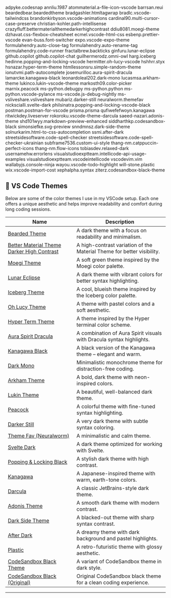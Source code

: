 adpyke.codesnap
annliu.1987
atommaterial.a-file-icon-vscode
barrsan.reui
beardedbear.beardedtheme
bradgashler.htmltagwrap
bradlc.vscode-tailwindcss
brandonkirbyson.vscode-animations
cardinal90.multi-cursor-case-preserve
christian-kohler.path-intellisense
crazyfluff.bettermaterialthemedarkerhighcontrast
ddiu8081.moegi-theme
dzhavat.css-flexbox-cheatsheet
ecmel.vscode-html-css
esbenp.prettier-vscode
evan-buss.font-switcher
expo.vscode-expo-theme
formulahendry.auto-close-tag
formulahendry.auto-rename-tag
formulahendry.code-runner
fractalbrew.backticks
ginfuru.lunar-eclipse
github.copilot
github.copilot-chat
guilhermerodz.omni-owl
harg.iceberg
hedinne.popping-and-locking-vscode
hermitter.oh-lucy-vscode
hshhrr.styx
hsnazar.hyper-term-theme
htmllessonsru.simple-random-theme
ionutvmi.path-autocomplete
josemurilloc.aura-spirit-dracula
lamarcke.kanagawa-black
leonardoleal202.dark-mono
lucasmsa.arkham-theme
lukinco.lukin-vscode-theme
markosth09.color-picker
marnix.peacock
ms-python.debugpy
ms-python.python
ms-python.vscode-pylance
ms-vscode.js-debug-nightly
ms-vsliveshare.vsliveshare
mubariz.darker-still
neuralworm.themefav
nickscialli.svelte-dark
philsinatra.popping-and-locking-vscode-black
postman.postman-for-vscode
prisma.prisma
qufiwefefwoyn.kanagawa
ritwickdey.liveserver
rokoroku.vscode-theme-darcula
saeed-nazari.adonis-theme
shd101wyy.markdown-preview-enhanced
siddharthkp.codesandbox-black
simonsiefke.svg-preview
snndmnsz.dark-side-theme
solnurkarim.html-to-css-autocompletion
ssmi.after-dark
streetsidesoftware.code-spell-checker
streetsidesoftware.code-spell-checker-ukrainian
subframe7536.custom-ui-style
thang-nm.catppuccin-perfect-icons
thang-nm.flow-icons
tobiasdev.relaxed-dark
usernamehw.errorlens
visualstudioexptteam.intellicode-api-usage-examples
visualstudioexptteam.vscodeintellicode
vscodevim.vim
wallabyjs.console-ninja
wayou.vscode-todo-highlight
will-stone.plastic
wix.vscode-import-cost
xephalpha.syntax
ziterz.codesandbox-black-theme

## 🎨 VS Code Themes

Below are some of the color themes I use in my VSCode setup. Each one offers a unique aesthetic and helps improve readability and comfort during long coding sessions.

| Name | Description |
|------|-------------|
| [Bearded Theme](https://marketplace.visualstudio.com/items?itemName=beardedbear.beardedtheme) | A dark theme with a focus on readability and minimalism. |
| [Better Material Theme Darker High Contrast](https://marketplace.visualstudio.com/items?itemName=crazyfluff.bettermaterialthemedarkerhighcontrast) | A high-contrast variation of the Material Theme for better visibility. |
| [Moegi Theme](https://marketplace.visualstudio.com/items?itemName=ddiu8081.moegi-theme) | A soft green theme inspired by the Moegi color palette. |
| [Lunar Eclipse](https://marketplace.visualstudio.com/items?itemName=ginfuru.lunar-eclipse) | A dark theme with vibrant colors for better syntax highlighting. |
| [Iceberg Theme](https://marketplace.visualstudio.com/items?itemName=harg.iceberg) | A cool, blueish theme inspired by the Iceberg color palette. |
| [Oh Lucy Theme](https://marketplace.visualstudio.com/items?itemName=hermitter.oh-lucy-vscode) | A theme with pastel colors and a soft aesthetic. |
| [Hyper Term Theme](https://marketplace.visualstudio.com/items?itemName=hsnazar.hyper-term-theme) | A theme inspired by the Hyper terminal color scheme. |
| [Aura Spirit Dracula](https://marketplace.visualstudio.com/items?itemName=josemurilloc.aura-spirit-dracula) | A combination of Aura Spirit visuals with Dracula syntax highlights. |
| [Kanagawa Black](https://marketplace.visualstudio.com/items?itemName=lamarcke.kanagawa-black) | A black version of the Kanagawa theme – elegant and warm. |
| [Dark Mono](https://marketplace.visualstudio.com/items?itemName=leonardoleal202.dark-mono) | Minimalistic monochrome theme for distraction-free coding. |
| [Arkham Theme](https://marketplace.visualstudio.com/items?itemName=lucasmsa.arkham-theme) | A bold, dark theme with neon-inspired colors. |
| [Lukin Theme](https://marketplace.visualstudio.com/items?itemName=lukinco.lukin-vscode-theme) | A beautiful, well-balanced dark theme. |
| [Peacock](https://marketplace.visualstudio.com/items?itemName=marnix.peacock) | A colorful theme with fine-tuned syntax highlighting. |
| [Darker Still](https://marketplace.visualstudio.com/items?itemName=mubariz.darker-still) | A very dark theme with subtle syntax coloring. |
| [Theme Fav (Neuralworm)](https://marketplace.visualstudio.com/items?itemName=neuralworm.themefav) | A minimalistic and calm theme. |
| [Svelte Dark](https://marketplace.visualstudio.com/items?itemName=nickscialli.svelte-dark) | A dark theme optimized for working with Svelte. |
| [Popping & Locking Black](https://marketplace.visualstudio.com/items?itemName=philsinatra.popping-and-locking-vscode-black) | A stylish dark theme with high contrast. |
| [Kanagawa](https://marketplace.visualstudio.com/items?itemName=qufiwefefwoyn.kanagawa) | A Japanese-inspired theme with warm, earth-tone colors. |
| [Darcula](https://marketplace.visualstudio.com/items?itemName=rokoroku.vscode-theme-darcula) | A classic JetBrains-style dark theme. |
| [Adonis Theme](https://marketplace.visualstudio.com/items?itemName=saeed-nazari.adonis-theme) | A smooth dark theme with modern contrast. |
| [Dark Side Theme](https://marketplace.visualstudio.com/items?itemName=snndmnsz.dark-side-theme) | A blacked-out theme with sharp syntax contrast. |
| [After Dark](https://marketplace.visualstudio.com/items?itemName=ssmi.after-dark) | A dreamy theme with dark background and pastel highlights. |
| [Plastic](https://marketplace.visualstudio.com/items?itemName=will-stone.plastic) | A retro-futuristic theme with glossy aesthetic. |
| [CodeSandbox Black Theme](https://marketplace.visualstudio.com/items?itemName=ziterz.codesandbox-black-theme) | A variant of CodeSandbox theme in dark style. |
| [CodeSandbox Black (Original)](https://marketplace.visualstudio.com/items?itemName=siddharthkp.codesandbox-black) | Original CodeSandbox black theme for a clean coding experience. |

---